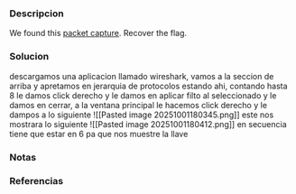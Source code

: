 ### Descripcion
We found this [packet capture](https://jupiter.challenges.picoctf.org/static/483e50268fe7e015c49caf51a69063d0/capture.pcap). Recover the flag.

### Solucion
descargamos una aplicacion llamado wireshark, 
vamos a la seccion de arriba y apretamos en jerarquia de protocolos
estando ahi, contando hasta 8 le damos click derecho y le damos en aplicar filto al seleccionado y le damos en cerrar, a la ventana principal le hacemos click derecho y le dampos a lo siguiente
![[Pasted image 20251001180345.png]]
este nos mostrara lo siguiente
![[Pasted image 20251001180412.png]]
en secuencia tiene que estar en 6 pa que nos muestre la llave

### Notas


### Referencias
